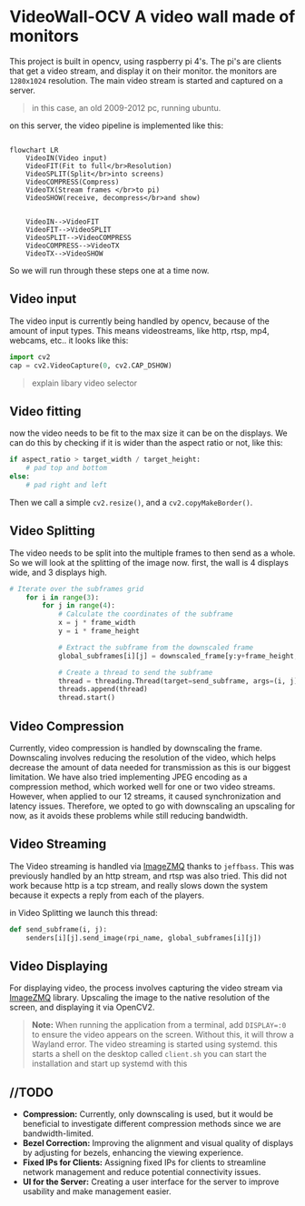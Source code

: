 # VideoWall-OCV A video wall made of monitors
This project is built in opencv, using raspberry pi 4's. The pi's are clients that get a video stream, and display it on their monitor.
the monitors are `1280x1024` resolution. The main video stream is started and captured on a server.
> in this case, an old 2009-2012 pc, running ubuntu.

   on this server, the video pipeline is implemented like this:
```mermaid

flowchart LR
    VideoIN(Video input)
    VideoFIT(Fit to full</br>Resolution)
    VideoSPLIT(Split</br>into screens)
    VideoCOMPRESS(Compress)
    VideoTX(Stream frames </br>to pi)
    VideoSHOW(receive, decompress</br>and show)
    

    VideoIN-->VideoFIT
    VideoFIT-->VideoSPLIT
    VideoSPLIT-->VideoCOMPRESS
    VideoCOMPRESS-->VideoTX
    VideoTX-->VideoSHOW

```

So we will run through these steps one at a time now.

## Video input

The video input is currently being handled by opencv, because of the amount of input types. This means videostreams, like http, rtsp, mp4, webcams, etc.. 
it looks like this:
```python
import cv2
cap = cv2.VideoCapture(0, cv2.CAP_DSHOW)
```

> explain libary video selector

## Video fitting

now the video needs to be fit to the max size it can be on the displays. We can do this by checking if it is wider than the aspect ratio or not, like this:
```python
if aspect_ratio > target_width / target_height:
    # pad top and bottom
else:
    # pad right and left
```
Then we call a simple `cv2.resize()`, and a `cv2.copyMakeBorder()`.

## Video Splitting

The video needs to be split into the multiple frames to then send as a whole. So we will look at the splitting of the image now.
first, the wall is 4 displays wide, and 3 displays high.
```python
# Iterate over the subframes grid
    for i in range(3):
        for j in range(4):
            # Calculate the coordinates of the subframe
            x = j * frame_width
            y = i * frame_height

            # Extract the subframe from the downscaled frame
            global_subframes[i][j] = downscaled_frame[y:y+frame_height, x:x+frame_width]

            # Create a thread to send the subframe
            thread = threading.Thread(target=send_subframe, args=(i, j))
            threads.append(thread)
            thread.start()
```  
## Video Compression  
Currently, video compression is handled by downscaling the frame. Downscaling involves reducing the resolution of the video, which helps decrease the amount of data needed for transmission as this is our biggest limitation. We have also tried implementing JPEG encoding as a compression method, which worked well for one or two video streams. However, when applied to our 12 streams, it caused synchronization and latency issues. Therefore, we opted to go with downscaling an upscaling for now, as it avoids these problems while still reducing bandwidth.

## Video Streaming
The Video streaming is handled via [ImageZMQ](https://github.com/jeffbass/imagezmq) thanks to `jeffbass`.  This was previously handled by an http stream, and rtsp was also tried. This did not work because http is a tcp stream, and really slows down the system because it expects a reply from each of the players.

in Video Splitting we launch this thread:
```python
def send_subframe(i, j):
    senders[i][j].send_image(rpi_name, global_subframes[i][j])
```

## Video Displaying  
For displaying video, the process involves capturing the video stream via [ImageZMQ](https://github.com/jeffbass/imagezmq) library. Upscaling the image to the native resolution of the screen, and displaying it via OpenCV2.  

> **Note:** When running the application from a terminal, add `DISPLAY=:0` to ensure the video appears on the screen. Without this, it will throw a Wayland error.
The video streaming is started using systemd. this starts a shell on the desktop called `client.sh` you can start the installation and start up systemd with this 


## //TODO  

- **Compression:** Currently, only downscaling is used, but it would be beneficial to investigate different compression methods since we are bandwidth-limited.  
- **Bezel Correction:** Improving the alignment and visual quality of displays by adjusting for bezels, enhancing the viewing experience.  
- **Fixed IPs for Clients:** Assigning fixed IPs for clients to streamline network management and reduce potential connectivity issues.  
- **UI for the Server:** Creating a user interface for the server to improve usability and make management easier.